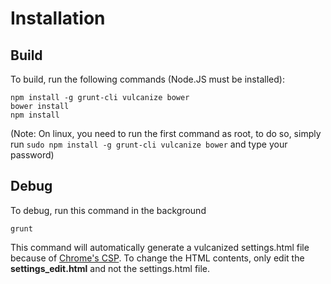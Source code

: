 Installation
=====
## Build
To build, run the following commands (Node.JS must be installed):

    npm install -g grunt-cli vulcanize bower
    bower install
    npm install

(Note: On linux, you need to run the first command as root, to do so, simply run `sudo npm install -g grunt-cli vulcanize bower` and type your password)
## Debug
To debug, run this command in the background

    grunt

This command will automatically generate a vulcanized settings.html file because of [Chrome's CSP][CSP_INFO].
To change the HTML contents, only edit the **settings_edit.html** and not the settings.html file.

  [CSP_INFO]: https://developer.chrome.com/extensions/contentSecurityPolicy
